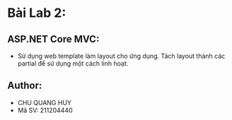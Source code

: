 # Bài Lab 2:

## ASP.NET Core MVC:

- Sử dụng web template làm layout cho ứng dụng. Tách layout thành các partial để sử dụng một cách linh hoạt.

## Author:
- CHU QUANG HUY
- Mã SV: 211204440
